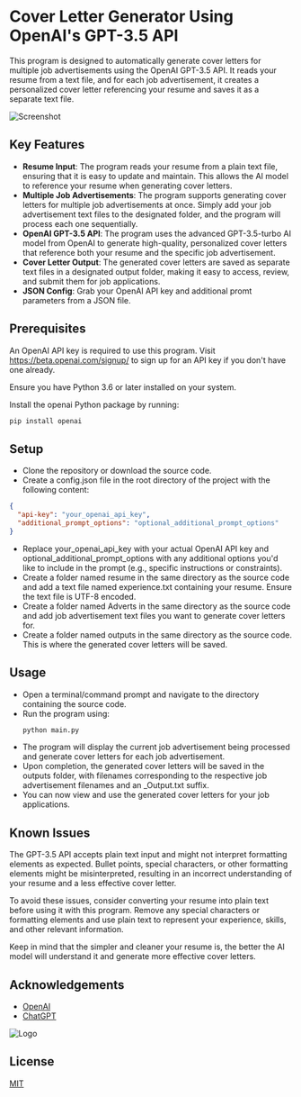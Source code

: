 
# Cover Letter Generator Using OpenAI's GPT-3.5 API

This program is designed to automatically generate cover letters for multiple job advertisements using the OpenAI GPT-3.5 API. It reads your resume from a text file, and for each job advertisement, it creates a personalized cover letter referencing your resume and saves it as a separate text file.


![Screenshot](https://i.gyazo.com/8cf3c0f2132d604a0aae9498246bc96d.png)

## Key Features

- **Resume Input**: The program reads your resume from a plain text file, ensuring that it is easy to update and maintain. This allows the AI model to reference your resume when generating cover letters.
- **Multiple Job Advertisements**: The program supports generating cover letters for multiple job advertisements at once. Simply add your job advertisement text files to the designated folder, and the program will process each one sequentially.
- **OpenAI GPT-3.5 API**: The program uses the advanced GPT-3.5-turbo AI model from OpenAI to generate high-quality, personalized cover letters that reference both your resume and the specific job advertisement.
- **Cover Letter Output**: The generated cover letters are saved as separate text files in a designated output folder, making it easy to access, review, and submit them for job applications.
- **JSON Config**: Grab your OpenAI API key and additional promt parameters from a JSON file. 

## Prerequisites

An OpenAI API key is required to use this program. Visit https://beta.openai.com/signup/ to sign up for an API key if you don't have one already.

Ensure you have Python 3.6 or later installed on your system.

Install the openai Python package by running:
```bash
pip install openai
```
## Setup

- Clone the repository or download the source code.
- Create a config.json file in the root directory of the project with the following content:
```json
{
  "api-key": "your_openai_api_key",
  "additional_prompt_options": "optional_additional_prompt_options"
}
```
- Replace your_openai_api_key with your actual OpenAI API key and optional_additional_prompt_options with any additional options you'd like to include in the prompt  (e.g., specific instructions or constraints).
- Create a folder named resume in the same directory as the source code and add a text file named experience.txt containing your resume. Ensure the text file is UTF-8 encoded.
- Create a folder named Adverts in the same directory as the source code and add job advertisement text files you want to generate cover letters for.
- Create a folder named outputs in the same directory as the source code. This is where the generated cover letters will be saved.


## Usage

- Open a terminal/command prompt and navigate to the directory containing the source code.
- Run the program using:
  ```bash
  python main.py
  ```
- The program will display the current job advertisement being processed and generate cover letters for each job advertisement.
- Upon completion, the generated cover letters will be saved in the outputs folder, with filenames corresponding to the respective job advertisement filenames and an _Output.txt suffix.
- You can now view and use the generated cover letters for your job applications.

## Known Issues

The GPT-3.5 API accepts plain text input and might not interpret formatting elements as expected. Bullet points, special characters, or other formatting elements might be misinterpreted, resulting in an incorrect understanding of your resume and a less effective cover letter.

To avoid these issues, consider converting your resume into plain text before using it with this program. Remove any special characters or formatting elements and use plain text to represent your experience, skills, and other relevant information.

Keep in mind that the simpler and cleaner your resume is, the better the AI model will understand it and generate more effective cover letters.

## Acknowledgements

 - [OpenAI](https://github.com/openai/openai-python)
 - [ChatGPT](https://openai.com/blog/chatgpt)

![Logo](https://i.imgur.com/BBhcHDx.gif)


## License

[MIT](https://choosealicense.com/licenses/mit/)


